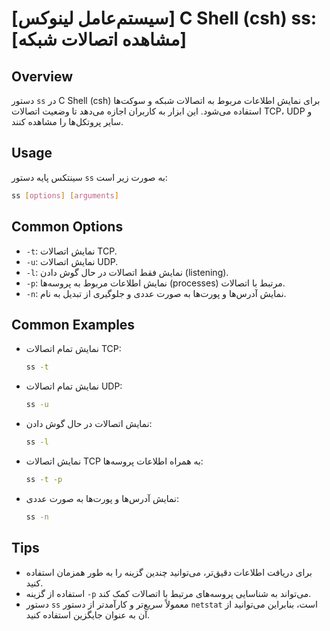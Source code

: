 # [سیستم‌عامل لینوکس] C Shell (csh) ss: [مشاهده اتصالات شبکه]

## Overview
دستور `ss` در C Shell (csh) برای نمایش اطلاعات مربوط به اتصالات شبکه و سوکت‌ها استفاده می‌شود. این ابزار به کاربران اجازه می‌دهد تا وضعیت اتصالات TCP، UDP و سایر پروتکل‌ها را مشاهده کنند.

## Usage
سینتکس پایه دستور `ss` به صورت زیر است:

```bash
ss [options] [arguments]
```

## Common Options
- `-t`: نمایش اتصالات TCP.
- `-u`: نمایش اتصالات UDP.
- `-l`: نمایش فقط اتصالات در حال گوش دادن (listening).
- `-p`: نمایش اطلاعات مربوط به پروسه‌ها (processes) مرتبط با اتصالات.
- `-n`: نمایش آدرس‌ها و پورت‌ها به صورت عددی و جلوگیری از تبدیل به نام.

## Common Examples
- نمایش تمام اتصالات TCP:
  ```bash
  ss -t
  ```

- نمایش تمام اتصالات UDP:
  ```bash
  ss -u
  ```

- نمایش اتصالات در حال گوش دادن:
  ```bash
  ss -l
  ```

- نمایش اتصالات TCP به همراه اطلاعات پروسه‌ها:
  ```bash
  ss -t -p
  ```

- نمایش آدرس‌ها و پورت‌ها به صورت عددی:
  ```bash
  ss -n
  ```

## Tips
- برای دریافت اطلاعات دقیق‌تر، می‌توانید چندین گزینه را به طور همزمان استفاده کنید.
- استفاده از گزینه `-p` می‌تواند به شناسایی پروسه‌های مرتبط با اتصالات کمک کند.
- دستور `ss` معمولاً سریع‌تر و کارآمدتر از دستور `netstat` است، بنابراین می‌توانید از آن به عنوان جایگزین استفاده کنید.